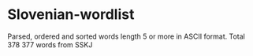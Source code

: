 # Slovenian-wordlist
Parsed, ordered and sorted words length 5 or more in ASCII format.
Total 378 377 words from SSKJ
